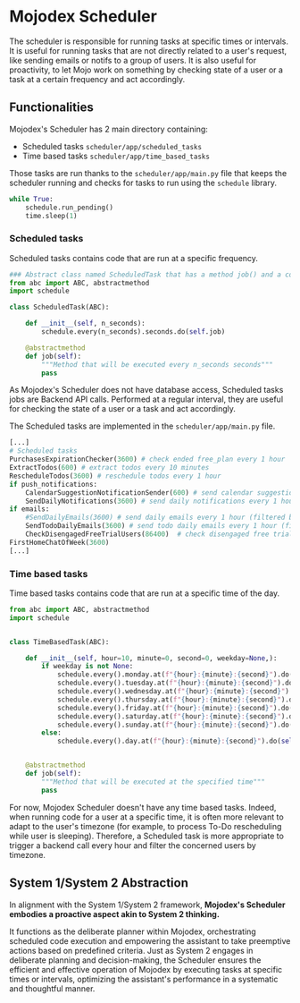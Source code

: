 # Mojodex Scheduler

The scheduler is responsible for running tasks at specific times or intervals.
It is useful for running tasks that are not directly related to a user's request, like sending emails or notifs to a group of users.
It is also useful for proactivity, to let Mojo work on something by checking state of a user or a task at a certain frequency and act accordingly.

## Functionalities
Mojodex's Scheduler has 2 main directory containing:

- Scheduled tasks `scheduler/app/scheduled_tasks`
- Time based tasks `scheduler/app/time_based_tasks`

Those tasks are run thanks to the `scheduler/app/main.py` file that keeps the scheduler running and checks for tasks to run using the `schedule` library.

```python
while True:
    schedule.run_pending()
    time.sleep(1)
```

### Scheduled tasks
Scheduled tasks contains code that are run at a specific frequency. 
```python
### Abstract class named ScheduledTask that has a method job() and a constructor that runs  schedule.every(X).seconds.do(job), X being the number of seconds between executions (param)
from abc import ABC, abstractmethod
import schedule

class ScheduledTask(ABC):

    def __init__(self, n_seconds):
        schedule.every(n_seconds).seconds.do(self.job)

    @abstractmethod
    def job(self):
        """Method that will be executed every n_seconds seconds"""
        pass
```

As Mojodex's Scheduler does not have database access, Scheduled tasks jobs are Backend API calls. Performed at a regular interval, they are useful for checking the state of a user or a task and act accordingly.

The Scheduled tasks are implemented in the `scheduler/app/main.py` file.

```python
[...]
# Scheduled tasks
PurchasesExpirationChecker(3600) # check ended free_plan every 1 hour
ExtractTodos(600) # extract todos every 10 minutes
RescheduleTodos(3600) # reschedule todos every 1 hour
if push_notifications:
    CalendarSuggestionNotificationSender(600) # send calendar suggestion notifications every 10 minutes
    SendDailyNotifications(3600) # send daily notifications every 1 hour (filtered by timezone)
if emails:
    #SendDailyEmails(3600) # send daily emails every 1 hour (filtered by timezone)
    SendTodoDailyEmails(3600) # send todo daily emails every 1 hour (filtered by timezone)
    CheckDisengagedFreeTrialUsers(86400)  # check disengaged free trial users every day
FirstHomeChatOfWeek(3600)
[...]
```

### Time based tasks
Time based tasks contains code that are run at a specific time of the day. 
```python
from abc import ABC, abstractmethod
import schedule


class TimeBasedTask(ABC):

    def __init__(self, hour=10, minute=0, second=0, weekday=None,):
        if weekday is not None:
            schedule.every().monday.at(f"{hour}:{minute}:{second}").do(self.job) if weekday == 0 else None
            schedule.every().tuesday.at(f"{hour}:{minute}:{second}").do(self.job) if weekday == 1 else None
            schedule.every().wednesday.at(f"{hour}:{minute}:{second}").do(self.job) if weekday == 2 else None
            schedule.every().thursday.at(f"{hour}:{minute}:{second}").do(self.job) if weekday == 3 else None
            schedule.every().friday.at(f"{hour}:{minute}:{second}").do(self.job) if weekday == 4 else None
            schedule.every().saturday.at(f"{hour}:{minute}:{second}").do(self.job) if weekday == 5 else None
            schedule.every().sunday.at(f"{hour}:{minute}:{second}").do(self.job) if weekday == 6 else None
        else:
            schedule.every().day.at(f"{hour}:{minute}:{second}").do(self.job)


    @abstractmethod
    def job(self):
        """Method that will be executed at the specified time"""
        pass
```

For now, Mojodex Scheduler doesn't have any time based tasks. Indeed, when running code for a user at a specific time, it is often more relevant to adapt to the user's timezone (for example, to process To-Do rescheduling while user is sleeping). 
Therefore, a Scheduled task is more appropriate to trigger a backend call every hour and filter the concerned users by timezone.

## System 1/System 2 Abstraction

In alignment with the System 1/System 2 framework, **Mojodex's Scheduler embodies a proactive aspect akin to System 2 thinking.**

It functions as the deliberate planner within Mojodex, orchestrating scheduled code execution and empowering the assistant to take preemptive actions based on predefined criteria. Just as System 2 engages in deliberate planning and decision-making, the Scheduler ensures the efficient and effective operation of Mojodex by executing tasks at specific times or intervals, optimizing the assistant's performance in a systematic and thoughtful manner.
